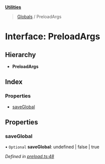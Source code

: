 **[Utilities](../README.md)**

> [Globals](../README.md) / PreloadArgs

# Interface: PreloadArgs

## Hierarchy

* **PreloadArgs**

## Index

### Properties

* [saveGlobal](preloadargs.md#saveglobal)

## Properties

### saveGlobal

• `Optional` **saveGlobal**: undefined \| false \| true

*Defined in [preload.ts:48](https://github.com/noobiept/utilities/blob/22280e5/source/preload.ts#L48)*

